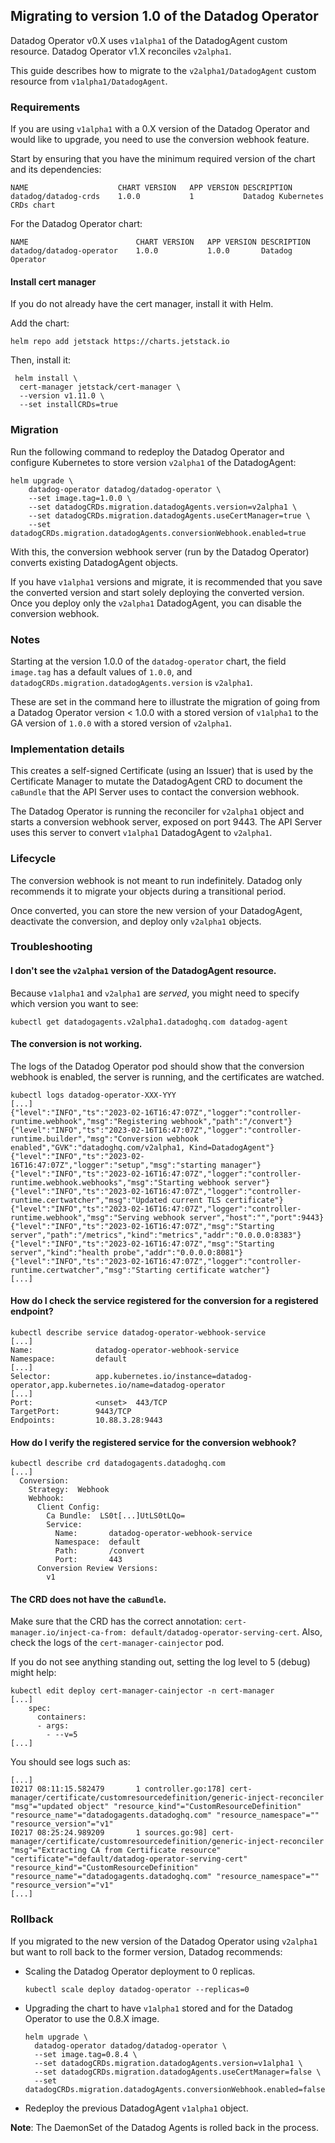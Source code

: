 ## Migrating to version 1.0 of the Datadog Operator

Datadog Operator v0.X uses `v1alpha1` of the DatadogAgent custom resource. Datadog Operator v1.X reconciles `v2alpha1`.

This guide describes how to migrate to the `v2alpha1/DatadogAgent` custom resource from `v1alpha1/DatadogAgent`.

### Requirements

If you are using `v1alpha1` with a 0.X version of the Datadog Operator and would like to upgrade, you need to use the conversion webhook feature.

Start by ensuring that you have the minimum required version of the chart and its dependencies:

```
NAME                	CHART VERSION	APP VERSION	DESCRIPTION
datadog/datadog-crds	1.0.0        	1          	Datadog Kubernetes CRDs chart
```

For the Datadog Operator chart:

```
NAME                    	CHART VERSION	APP VERSION	DESCRIPTION
datadog/datadog-operator	1.0.0        	1.0.0      	Datadog Operator
```

#### Install cert manager
If you do not already have the cert manager, install it with Helm.

Add the chart:

```
helm repo add jetstack https://charts.jetstack.io
```

Then, install it:

```
 helm install \
  cert-manager jetstack/cert-manager \
  --version v1.11.0 \
  --set installCRDs=true
```

### Migration

Run the following command to redeploy the Datadog Operator and configure Kubernetes to store version `v2alpha1` of the DatadogAgent:

```
helm upgrade \
    datadog-operator datadog/datadog-operator \
    --set image.tag=1.0.0 \
    --set datadogCRDs.migration.datadogAgents.version=v2alpha1 \
    --set datadogCRDs.migration.datadogAgents.useCertManager=true \
    --set datadogCRDs.migration.datadogAgents.conversionWebhook.enabled=true
```

With this, the conversion webhook server (run by the Datadog Operator) converts existing DatadogAgent objects.

If you have `v1alpha1` versions and migrate, it is recommended that you save the converted version and start solely deploying the converted version. Once you deploy only the `v2alpha1` DatadogAgent, you can disable the conversion webhook.

### Notes

Starting at the version 1.0.0 of the `datadog-operator` chart, the field `image.tag` has a default values of `1.0.0`, and `datadogCRDs.migration.datadogAgents.version` is `v2alpha1`.

These are set in the command here to illustrate the migration of going from a Datadog Operator version < 1.0.0 with a stored version of `v1alpha1` to the GA version of `1.0.0` with a stored version of `v2alpha1`.

### Implementation details

This creates a self-signed Certificate (using an Issuer) that is used by the Certificate Manager to mutate the DatadogAgent CRD to document the `caBundle` that the API Server uses to contact the conversion webhook.

The Datadog Operator is running the reconciler for `v2alpha1` object and starts a conversion webhook server, exposed on port 9443. The API Server uses this server to convert `v1alpha1` DatadogAgent to `v2alpha1`.

### Lifecycle

The conversion webhook is not meant to run indefinitely. Datadog only recommends it to migrate your objects during a transitional period.

Once converted, you can store the new version of your DatadogAgent, deactivate the conversion, and deploy only `v2alpha1` objects.

### Troubleshooting

#### I don't see the `v2alpha1` version of the DatadogAgent resource.

Because `v1alpha1` and `v2alpha1` are _served_, you might need to specify which version you want to see:

```
kubectl get datadogagents.v2alpha1.datadoghq.com datadog-agent
```

#### The conversion is not working.

The logs of the Datadog Operator pod should show that the conversion webhook is enabled, the server is running, and the certificates are watched.

```
kubectl logs datadog-operator-XXX-YYY
[...]
{"level":"INFO","ts":"2023-02-16T16:47:07Z","logger":"controller-runtime.webhook","msg":"Registering webhook","path":"/convert"}
{"level":"INFO","ts":"2023-02-16T16:47:07Z","logger":"controller-runtime.builder","msg":"Conversion webhook enabled","GVK":"datadoghq.com/v2alpha1, Kind=DatadogAgent"}
{"level":"INFO","ts":"2023-02-16T16:47:07Z","logger":"setup","msg":"starting manager"}
{"level":"INFO","ts":"2023-02-16T16:47:07Z","logger":"controller-runtime.webhook.webhooks","msg":"Starting webhook server"}
{"level":"INFO","ts":"2023-02-16T16:47:07Z","logger":"controller-runtime.certwatcher","msg":"Updated current TLS certificate"}
{"level":"INFO","ts":"2023-02-16T16:47:07Z","logger":"controller-runtime.webhook","msg":"Serving webhook server","host":"","port":9443}
{"level":"INFO","ts":"2023-02-16T16:47:07Z","msg":"Starting server","path":"/metrics","kind":"metrics","addr":"0.0.0.0:8383"}
{"level":"INFO","ts":"2023-02-16T16:47:07Z","msg":"Starting server","kind":"health probe","addr":"0.0.0.0:8081"}
{"level":"INFO","ts":"2023-02-16T16:47:07Z","logger":"controller-runtime.certwatcher","msg":"Starting certificate watcher"}
[...]
```

#### How do I check the service registered for the conversion for a registered endpoint?

```
kubectl describe service datadog-operator-webhook-service
[...]
Name:              datadog-operator-webhook-service
Namespace:         default
[...]
Selector:          app.kubernetes.io/instance=datadog-operator,app.kubernetes.io/name=datadog-operator
[...]
Port:              <unset>  443/TCP
TargetPort:        9443/TCP
Endpoints:         10.88.3.28:9443
```

#### How do I verify the registered service for the conversion webhook?

```
kubectl describe crd datadogagents.datadoghq.com
[...]
  Conversion:
    Strategy:  Webhook
    Webhook:
      Client Config:
        Ca Bundle:  LS0t[...]UtLS0tLQo=
        Service:
          Name:       datadog-operator-webhook-service
          Namespace:  default
          Path:       /convert
          Port:       443
      Conversion Review Versions:
        v1
```

#### The CRD does not have the `caBundle`.

Make sure that the CRD has the correct annotation: `cert-manager.io/inject-ca-from: default/datadog-operator-serving-cert`. Also, check the logs of the `cert-manager-cainjector` pod.

If you do not see anything standing out, setting the log level to 5 (debug) might help:

```
kubectl edit deploy cert-manager-cainjector -n cert-manager
[...]
    spec:
      containers:
      - args:
        - --v=5
[...]
```

You should see logs such as:

```
[...]
I0217 08:11:15.582479       1 controller.go:178] cert-manager/certificate/customresourcedefinition/generic-inject-reconciler "msg"="updated object" "resource_kind"="CustomResourceDefinition" "resource_name"="datadogagents.datadoghq.com" "resource_namespace"="" "resource_version"="v1"
I0217 08:25:24.989209       1 sources.go:98] cert-manager/certificate/customresourcedefinition/generic-inject-reconciler "msg"="Extracting CA from Certificate resource" "certificate"="default/datadog-operator-serving-cert" "resource_kind"="CustomResourceDefinition" "resource_name"="datadogagents.datadoghq.com" "resource_namespace"="" "resource_version"="v1"
[...]
```
### Rollback

If you migrated to the new version of the Datadog Operator using `v2alpha1` but want to roll back to the former version, Datadog recommends:
- Scaling the Datadog Operator deployment to 0 replicas.
  ```
  kubectl scale deploy datadog-operator --replicas=0
  ```
- Upgrading the chart to have `v1alpha1` stored and for the Datadog Operator to use the 0.8.X image.
  ```
  helm upgrade \
    datadog-operator datadog/datadog-operator \
    --set image.tag=0.8.4 \
    --set datadogCRDs.migration.datadogAgents.version=v1alpha1 \
    --set datadogCRDs.migration.datadogAgents.useCertManager=false \
    --set datadogCRDs.migration.datadogAgents.conversionWebhook.enabled=false
  ```
- Redeploy the previous DatadogAgent `v1alpha1` object.

**Note**: The DaemonSet of the Datadog Agents is rolled back in the process.
